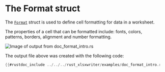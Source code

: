 # The Format struct


The [`Format`] struct is used to define cell formatting for data in a worksheet.

The properties of a cell that can be formatted include: fonts, colors, patterns,
borders, alignment and number formatting.

![Image of output from doc_format_intro.rs](../../images/format_intro.png)

The output file above was created with the following code:

```rust
{{#rustdoc_include ../../../rust_xlsxwriter/examples/doc_format_intro.rs:8:}}
```

[`Format`]: https://docs.rs/rust_xlsxwriter/latest/rust_xlsxwriter/struct.Format.html